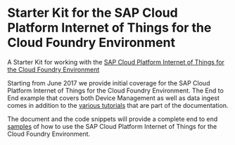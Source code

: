# Starter Kit for the SAP Cloud Platform Internet of Things for the Cloud Foundry Environment


A Starter Kit for working with the [SAP Cloud Platform Internet of Things for the Cloud Foundry Environment](https://help.sap.com/viewer/product/SAP_CP_IOT_4.0/Cloud/en-US)

Starting from June 2017 we provide initial coverage for the SAP Cloud Platform Internet of Things for the Cloud Foundry Environment. The End to End example that covers both Device Management as well as data ingest comes in addition to the [various tutorials](https://help.sap.com/viewer/product/SAP_CP_IOT_4.0/Cloud/en-US) that are part of the documentation.

The document and the code snippets will provide a complete end to end [samples](samples) of how to use the SAP Cloud Platform Internet of Things for the Cloud Foundry Environment.
